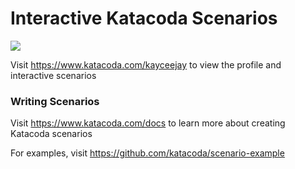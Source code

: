 # Interactive Katacoda Scenarios

[![](http://shields.katacoda.com/katacoda/kayceejay/count.svg)](https://www.katacoda.com/kayceejay "Get your profile on Katacoda.com")

Visit https://www.katacoda.com/kayceejay to view the profile and interactive scenarios

### Writing Scenarios
Visit https://www.katacoda.com/docs to learn more about creating Katacoda scenarios

For examples, visit https://github.com/katacoda/scenario-example
